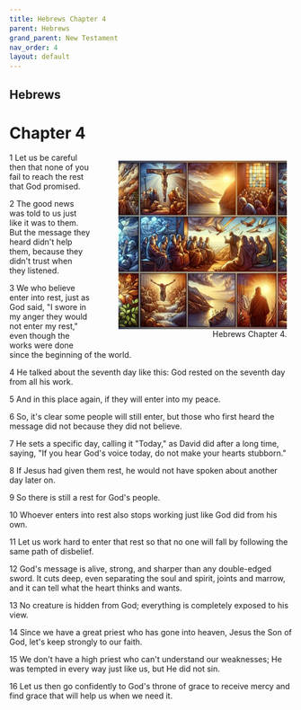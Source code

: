 ```yaml
---
title: Hebrews Chapter 4
parent: Hebrews
grand_parent: New Testament
nav_order: 4
layout: default
---
```


## Hebrews

# Chapter 4

<figure style="float: right; margin-right: 10px;">
    <img src="/assets/Image/Hebrews/500/4.jpg" alt="Hebrews Chapter 4" style="width: 300px; height: 300px; float: right;padding-left: 10px;"/>
    <figcaption style="clear: both;text-align: right;">Hebrews Chapter 4.</figcaption>
</figure>
1 Let us be careful then that none of you fail to reach the rest that God promised.

2 The good news was told to us just like it was to them. But the message they heard didn't help them, because they didn't trust when they listened.

3 We who believe enter into rest, just as God said, "I swore in my anger they would not enter my rest," even though the works were done since the beginning of the world.

4 He talked about the seventh day like this: God rested on the seventh day from all his work.

5 And in this place again, if they will enter into my peace.

6 So, it's clear some people will still enter, but those who first heard the message did not because they did not believe.

7 He sets a specific day, calling it "Today," as David did after a long time, saying, "If you hear God's voice today, do not make your hearts stubborn."

8 If Jesus had given them rest, he would not have spoken about another day later on.

9 So there is still a rest for God's people.

10 Whoever enters into rest also stops working just like God did from his own.

11 Let us work hard to enter that rest so that no one will fall by following the same path of disbelief.

12 God's message is alive, strong, and sharper than any double-edged sword. It cuts deep, even separating the soul and spirit, joints and marrow, and it can tell what the heart thinks and wants.

13 No creature is hidden from God; everything is completely exposed to his view.

14 Since we have a great priest who has gone into heaven, Jesus the Son of God, let's keep strongly to our faith.

15 We don't have a high priest who can't understand our weaknesses; He was tempted in every way just like us, but He did not sin.

16 Let us then go confidently to God's throne of grace to receive mercy and find grace that will help us when we need it.


